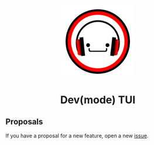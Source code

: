 <div align="center">
    <img width=200 src="../assets/logo.png"/>
    <h1>Dev(mode) TUI</h1>
</div>

## Proposals

If you have a proposal for a new feature, open a new [issue](https://github.com/edfloreshz/devmode/issues).
